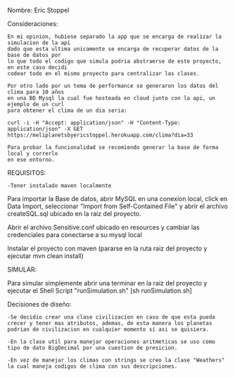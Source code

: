 Nombre: Eric Stoppel

Consideraciones: 
    
    En mi opinion, hubiese separado la app que se encarga de realizar la simulacion de la api 
    dado que esta ultima unicamente se encarga de recuperar datos de la base de datos por
    lo que todo el codigo que simula podria abstraerse de este proyecto, en este caso decidi
    codear todo en el mismo proyecto para centralizar las clases.
    
    Por otro lado por un tema de performance se generaron los datos del clima para 10 años
    en una BD Mysql la cual fue hosteada en cloud junto con la api, un ejemplo de un curl
    para obtener el clima de un dia seria:
    
    curl -i -H "Accept: application/json" -H "Content-Type: application/json" -X GET https://meliplanetsbyericstoppel.herokuapp.com/clima?dia=33
    
    Para probar la funcionalidad se recomiendo generar la base de forma local y correrlo
    en ese entorno.

    

REQUISITOS: 

	-Tener instalado maven localmente
	

Para importar la Base de datos, abrir MySQL en una conexion local, click en Data Import, seleccionar "Import from Self-Contained File" y abrir el archivo createSQL.sql ubicado en la raiz del proyecto.

Abrir el archivo Sensitive.conf ubicado en resources y cambiar las credenciales para conectarse a su mysql local

Instalar el proyecto con maven (pararse en la ruta raiz del proyecto y ejecutar mvn clean install)

SIMULAR:


Para simular simplemente abrir una terminar en la raiz del proyecto y ejecutar el Shell Script "runSimulation.sh" [sh runSimulation.sh]

Decisiones de diseño:

	-Se decidio crear una clase civilizacion en caso de que esta pueda crecer y tener mas atributos, ademas, de esta manera los planetas podrian de civilizacion en cualquier momento si asi se quisiera. 

	-En la clase util para manejar operaciones aritmeticas se uso como tipo de dato BigDecimal por una cuestion de presicion.

	-En vez de manejar los climas con strings se creo la clase "Weathers" la cual maneja codigos de clima con sus descripciones.
